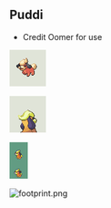 ## Puddi
- Credit Oomer for use

![front.png](front.png)

![back.png](back.png)

![icon.png](icon.png)

![footprint.png](footpring.png)